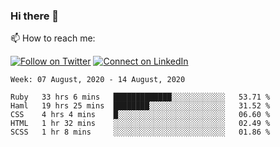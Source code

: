 ### Hi there 👋

📫 How to reach me:

[![Follow on Twitter](https://img.shields.io/badge/--twitter?label=Twitter&logo=Twitter&style=social)](https://twitter.com/AnoverosJulio) [![Connect on LinkedIn](https://img.shields.io/badge/--linkedin?label=LinkedIn&logo=LinkedIn&style=social)](https://www.linkedin.com/in/jubaan)

<!--START_SECTION:waka-->
```text
Week: 07 August, 2020 - 14 August, 2020

Ruby   33 hrs 6 mins   █████████████░░░░░░░░░░░░   53.71 % 
Haml   19 hrs 25 mins  ████████░░░░░░░░░░░░░░░░░   31.52 % 
CSS    4 hrs 4 mins    █░░░░░░░░░░░░░░░░░░░░░░░░   06.60 % 
HTML   1 hr 32 mins    ░░░░░░░░░░░░░░░░░░░░░░░░░   02.49 % 
SCSS   1 hr 8 mins     ░░░░░░░░░░░░░░░░░░░░░░░░░   01.86 %
```
<!--END_SECTION:waka-->

<!--START_SECTION:activity-->
<!--END_SECTION:activity-->

<!--
**jubaan/jubaan** is a ✨ _special_ ✨ repository because its `README.md` (this file) appears on your GitHub profile.

Here are some ideas to get you started:

- 🔭 I’m currently working on ...
- 🌱 I’m currently learning ...
- 👯 I’m looking to collaborate on ...
- 🤔 I’m looking for help with ...
- 💬 Ask me about ...
- 📫 How to reach me: ...
- 😄 Pronouns: ...
- ⚡ Fun fact: ...
-->
